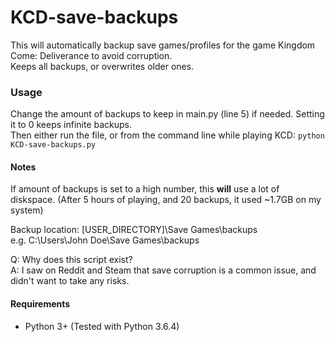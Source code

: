 # KCD-save-backups
This will automatically backup save games/profiles for the game Kingdom Come: Deliverance to avoid corruption.  
Keeps all backups, or overwrites older ones.

### Usage
Change the amount of backups to keep in main.py (line 5) if needed. Setting it to 0 keeps infinite backups.  
Then either run the file, or from the command line while playing KCD: `python KCD-save-backups.py`

#### Notes
If amount of backups is set to a high number, this **will** use a lot of diskspace. (After 5 hours of playing, and 20 backups, it used ~1.7GB on my system)  

Backup location: [USER_DIRECTORY]\Save Games\backups  
e.g. C:\Users\John Doe\Save Games\backups

Q: Why does this script exist?  
A: I saw on Reddit and Steam that save corruption is a common issue, and didn't want to take any risks.

#### Requirements
* Python 3+ (Tested with Python 3.6.4)